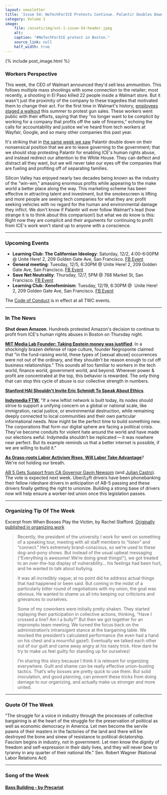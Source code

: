 ```yaml
---
layout: newsletter
title: 'Issue 54: NoTechForICE Protests Continue. Palantir Doubles Down.'
category: Volume 1
image:
    file: /assets/img/vol-1-issue-54-header.jpeg
    alt:
    caption: "#NoTechForICE protest in Boston."
    source_link: null
    half_width: true
---
```


<!-- Content imported from: https://mailchi.mp/194c91902122/notechforice-protests-continue-palantir-doubles-down?e=dbff030191 -->

<!--excerpt-->

{% include post_image.html %}

###  Workers Perspective

This week, the CEO of Walmart announced they'd sell less ammunition. This follows multiple mass shootings with some connection to the retailer; most recently, a shooting in El Paso killed 22 people inside a Walmart store. But it wasn't just the proximity of the company to these tragedies that motivated them to change their act. For the first time in Walmart's history, [employees staged a walkout](https://beta.washingtonpost.com/business/2019/08/07/walmart-employees-staging-walkout-protest-gun-sales/?outputType=amp) this summer to protest gun sales. These workers went public with their efforts, saying that they "no longer want to be complicit by working for a company that profits off the sale of firearms," echoing the calls for accountability and justice we've heard from tech workers at Wayfair, Google, and so many other companies this past year.

It's striking that in [the same week we saw](https://beta.washingtonpost.com/opinions/policy-decisions-should-be-made-by-elected-representatives-not-silicon-valley/2019/09/05/e02a38dc-cf61-11e9-87fa-8501a456c003_story.html?outputType=amp) Palantir double down on their nonsensical position that we are to leave governing to the government; that we should stop protesting Palantir for enabling ICE's human rights abuse, and instead redirect our attention to the White House. They can deflect and distract all they want, but we will never take our eyes off the companies that are fueling and profiting off of separating families. 

Silicon Valley has enjoyed nearly two decades being known as the industry of the "win-win," amassing enormous profits while appearing to the make world a better place along the way. This marketing scheme has been effective in attracting talent and investment, but the smokescreen is lifting and more people are seeing tech companies for what they are: profit seeking vehicles with no regard for the human and environmental damage they inflict. We don't know if Palantir will ever follow Walmart's lead (how strange it is to think about this comparison!) but what we do know is this: Right now they are complicit and their arguments for continuing to profit from ICE's work won't stand up to anyone with a conscience.

***

###  Upcoming Events

- **Learning Club: The Californian Ideology**: Saturday, 12/2, 4:00-6:00PM @ Unite Here! 2, 209 Golden Gate Ave, San Francisco. [FB Event](https://www.facebook.com/events/158679734741855/)
- **General meeting**: Tuesday, 12/5, 6:30PM @ Unite Here! 2, 209 Golden Gate Ave, San Francisco. [FB Event](https://www.facebook.com/events/354407844970754/)
- **Save Net Neutrality**: Thursday, 12/7, 5PM @ 768 Market St, San Francisco. [FB Event](https://www.facebook.com/events/130778050894189/)
- **Learning Club: Xenofeminism**: Tuesday, 12/19, 6:30PM @  Unite Here! 2, 209 Golden Gate Ave, San Francisco. [FB Event](https://www.facebook.com/events/376276892820918/)

The [Code of Conduct](https://techworkerscoalition.org/community-guide.html) is in effect at all TWC events.

***

###  In The News

**Shut down Amazon**. Hundreds protested Amazon's decision to continue to profit from ICE's human rights abuses in Boston on Thursday night.

[**MIT Media Lab Founder: Taking Epstein money was justified**](https://www.technologyreview.com/s/614264/mit-media-lab-jeffrey-epstein-joi-ito-nicholas-negroponte-funding-sex-abuse/). In a shockingly brazen defense of rape culture, founder Negroponte claimed that "in the fund-raising world, these types of [sexual abuse] occurrences were not out of the ordinary, and they shouldn’t be reason enough to cut off business relationships." This sounds all too familiar to workers in the tech world, finance world, government world, and beyond. Wherever power & profit are concentrated at the top, this behavior is rewarded. The only thing that can stop this cycle of abuse is our collective strength in numbers.

[**Stanford HAI Shouldn't Invite Eric Schmidt To Speak About Ethics**](https://www.wired.com/story/planned-eric-schmidt-speech-ai-draws-protest/).

[**Indymedia FTW.**](https://logicmag.io/bodies/another-network-is-possible/) "If a new leftist network is built today, its nodes should strive to support a unifying concern on a global or national scale, like immigration, racial justice, or environmental destruction, while remaining deeply connected to local communities and their own particular informational needs. Now might be the perfect time to build something new. The corporations that form our digital sphere are facing a political crisis. They’ve become conduits for violent hate around the world and have made our elections awful. Indymedia shouldn’t be replicated — it was nowhere near perfect. But its example reminds us that a better internet is possible, if we are willing to build it."

**[As Grass-roots Labor Activism Rises, Will Labor Take Advantage](https://www.nytimes.com/2019/09/01/business/economy/labor-unions.html)**? We're not holding our breath.

[AB 5 Gets Support from CA Governor Gavin Newsom](https://www.sacbee.com/opinion/article234624897.html) (and [Julian Castro](https://twitter.com/JulianCastro/status/1168532354777985024)). The vote is expected next week. Uber/Lyft drivers have been phonebanking their fellow rideshare drivers in anticipation of AB-5 passing and these drivers finally getting the right to unionize. Building a strong base of drivers now will help ensure a worker-led union once this legislation passes.

***

###  Organizing Tip Of The Week

Excerpt from When Bosses Play the Victim, by Rachel Stafford. [Originally published in organizing.work](https://organizing.work/2019/09/when-bosses-play-the-victim/)

> Recently, the president of the university I work for went on something of a speaking tour, meeting with all staff members to “listen” and “connect.” He’s extremely brand-conscious, so we’re used to these dog-and-pony shows. But instead of the usual upbeat messaging (“Everything is awesome! We’re doing great things!”), we got treated to an over-the-top display of vulnerability… his feelings had been hurt, and he wanted to talk about bullying.
>
> It was all incredibly vague; at no point did he address actual things that had happened or been said. But coming in the midst of a particularly bitter round of negotiations with my union, the goal was obvious. He wanted to shame us all into keeping our criticisms and grievances to ourselves.
>
> Some of my coworkers were initially pretty shaken. They started replaying their participation in collective actions, thinking, “Have I crossed a line? Am I a bully?” But then we got together for an impromptu team meeting. We turned the focus back on the administration’s intransigent stance at the bargaining table. We mocked the president’s calculated performance (he even had a hand on his chest and a mournful gaze!). Eventually we talked each other out of our guilt and came away angry at his nasty trick. How dare he try to make us feel guilty for standing up for ourselves!
>
> I’m sharing this story because I think it is relevant for organizing everywhere. Guilt and shame can be really effective union-busting tactics. That’s why bosses are pretty quick to use them. But solid inoculation, and good planning, can prevent these tricks from doing damage to our organizing, and actually make us stronger and more united.

***

###  Quote Of The Week

"The struggle for a voice in industry through the processes of collective bargaining is at the heart of the struggle for the preservation of political as well as economic democracy in America. Let men become the servile pawns of their masters in the factories of the land and there will be destroyed the bone and sinew of resistance to political dictatorship. Fascism begins in industry, not in government. Let men know the dignity of freedom and self-expression in their daily lives, and they will never bow to tyranny in any quarter of their national life." Sen. Robert Wagner (National Labor Relations Act)

***

### Song of the Week

#### [Bass Building - by Precariat](https://precariatmusic.bandcamp.com/album/bass-building)
